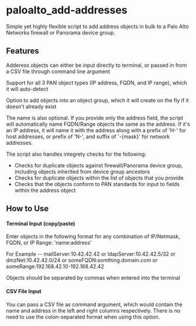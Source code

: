 # paloalto_add-addresses

Simple yet highly flexible script to add address objects in bulk to a Palo Alto Networks firewall or Panorama device group.

## Features

Adderess objects can either be input directly to terminal, or passed in from a CSV file through command line argument

Support for all 3 PAN object types (IP address, FQDN, and IP range), which it will auto-detect

Option to add objects into an object group, which it will create on the fly if it doesn't already exist

The name is also optional. If you provide only the address field, the script will automatically name FQDN/Range objects
the same as the address. If it's an IP address, it will name it with the address along with a prefix of 'H-' for host addresses, or prefix of 'N-', and suffix of '-{mask}' for network addresses.

The script also handles integrety checks for the following:
  * Checks for duplicate objects against firewall/Panorama device group, including objects inherited from device group ancestors
  * Checks for duplicate objects within the list of objects that you provide
  * Checks that the objects conform to PAN standards for input to fields within the address object
  
## How to Use
#### Terminal Input (copy/paste)
Enter objects in the following format for any combination of IP/Netmask, FQDN, or IP Range: 'name:address'

For Example -- mailServer:10.42.42.42 or ldapServer:10.42.42.5/32 or dmzNet:10.42.42.0/24
   or someFQDN:somthing.domain.com or someRange:192.168.42.10-192.168.42.42

Objects should be separated by commas when entered into the terminal

#### CSV File Input
You can pass a CSV file as command argument, which would contain the name and address in the
left and right columns respectively. There is no need to use the colon-separated format when using this option.
